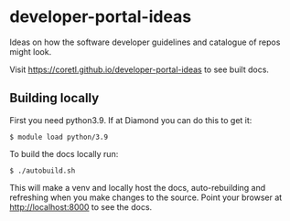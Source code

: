 # developer-portal-ideas
Ideas on how the software developer guidelines and catalogue of repos might look.

Visit https://coretl.github.io/developer-portal-ideas to see built docs.

## Building locally

First you need python3.9. If at Diamond you can do this to get it:

```shell
$ module load python/3.9
```

To build the docs locally run:

```shell
$ ./autobuild.sh
```

This will make a venv and locally host the docs, auto-rebuilding and refreshing
when you make changes to the source. Point your browser at
<http://localhost:8000> to see the docs.

